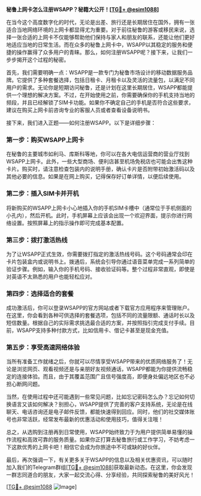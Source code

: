 **秘鲁上网卡怎么注册WSAPP？秘籍大公开！[[TG💪+ @esim1088](https://t.me/s/esim1088)]**

在当今这个高度数字化的时代，无论是出差、旅行还是长期居住在国外，拥有一张适合当地网络环境的上网卡都显得尤为重要。对于前往秘鲁的游客或移民来说，选择一张合适的上网卡不仅能够帮助他们保持与家人和朋友的联系，还能让他们更好地适应当地的日常生活。而在众多的秘鲁上网卡中，WSAPP以其稳定的服务和便捷的操作赢得了众多用户的青睐。那么，如何注册WSAPP呢？接下来，让我们一步步揭开这个过程的秘密。

首先，我们需要明确一点：WSAPP是一款专门为秘鲁市场设计的移动数据服务品牌。它提供了多种套餐选择，包括日租卡、月租卡以及灵活的流量包，以满足不同用户的需求。无论你是短期访问秘鲁，还是计划在这里长期居住，WSAPP都能提供一个理想的解决方案。不过，在开始使用之前，你需要确保你的手机支持当地的频段，并且已经解锁了SIM卡功能。如果你不确定自己的手机是否符合这些要求，建议在购买上网卡前咨询专业的客服人员或者查看设备说明书。

接下来，我们进入正题——如何注册WSAPP。以下是详细步骤：

### 第一步：购买WSAPP上网卡

在秘鲁的主要城市如利马、库斯科等地，你可以在各大电信运营商的营业厅找到WSAPP上网卡。此外，一些大型商场、便利店甚至机场免税店也可能会出售这种卡片。购买时，请注意检查包装内的说明手册，确认卡片是否附带初始激活码以及其他必要的信息。如果是在网上购买，记得保存好订单详情，以便后续使用。

### 第二步：插入SIM卡并开机

将新购买的WSAPP上网卡小心地插入你的手机SIM卡槽中（通常位于手机侧面的小孔内），然后开机。此时，手机屏幕上应该会出现一个欢迎界面，提示你进行网络设置。按照屏幕上的指示操作即可完成基本配置。

### 第三步：拨打激活热线

为了让WSAPP正式生效，你需要拨打指定的激活热线号码。这个号码通常会印在卡片包装盒内或说明书上。拨通后，系统会引导你通过语音菜单完成一系列简单的验证步骤。例如，输入你的手机号码、接收验证码等。整个过程非常直观，即使是对英语不太熟悉的用户也能轻松应对。

### 第四步：选择适合的套餐

成功激活后，你可以登录WSAPP的官方网站或者下载官方应用程序来管理账户。在这里，你会看到各种可供选择的套餐选项，包括不同的流量限额、通话时长以及短信数量。根据自己的实际需求挑选最合适的方案，并按照指引完成支付手续。目前，WSAPP支持多种付款方式，比如信用卡、借记卡甚至是现金充值。

### 第五步：享受高速网络体验

当所有准备工作就绪之后，你就可以尽情享受WSAPP带来的优质网络服务了！无论是浏览网页、观看视频还是与亲朋好友视频通话，WSAPP都能为你提供流畅稳定的连接体验。而且，由于其覆盖范围广且信号强度高，即便身处偏远地区也不必担心断网问题。

当然，在使用过程中还可能遇到一些常见问题，比如忘记密码怎么办？忘记如何切换语言又该如何解决？别担心，WSAPP提供了完善的客户支持系统，无论是在线聊天、电话咨询还是电子邮件反馈，都能快速得到回应。同时，他们的社交媒体账号也非常活跃，经常发布最新的优惠活动和使用技巧，值得关注哦！

总之，从选购到注册再到日常使用，WSAPP始终致力于为用户提供简单易懂的操作流程和高效可靠的服务质量。如果你正打算去秘鲁旅行或工作学习，不妨考虑一下这款优秀的上网卡吧！相信它会成为你旅途中不可或缺的好伙伴。

最后，再次强调一下，有关更多关于WSAPP的信息以及相关优惠资讯，可以随时加入我们的Telegram群组[[TG💪+ @esim1088](https://t.me/s/esim1088)]获取最新动态。在这里，你会发现一群志同道合的朋友，大家一起交流心得、分享经验，共同探索秘鲁的美好风光！

[[TG💪+ @esim1088](https://t.me/s/esim1088) ![Image](https://i.postimg.cc/4NQfJmqS/Snipaste-2025-05-13-00-14-12.png)]